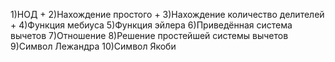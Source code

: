 1)НОД +
2)Нахождение простого +
3)Нахождение количество делителей +
4)Функция мебиуса
5)Функция эйлера
6)Приведённая система вычетов
7)Отношение
8)Решение простейшей системы вычетов
9)Символ Лежандра
10)Символ Якоби
